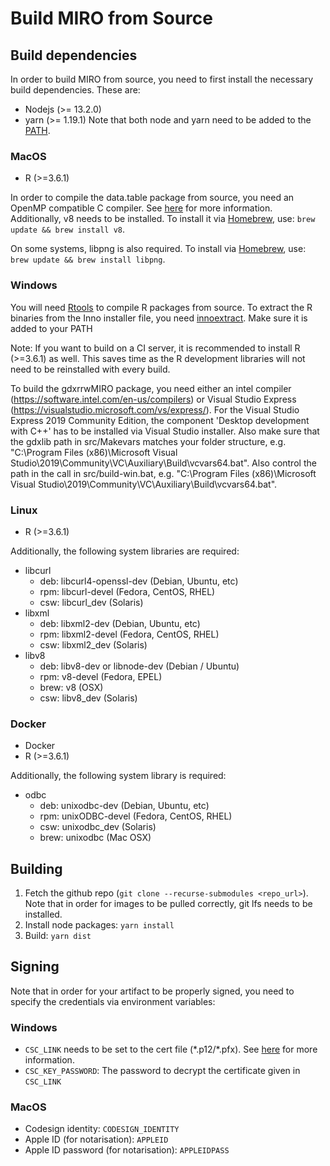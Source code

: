 # Build MIRO from Source

## Build dependencies
In order to build MIRO from source, you need to first install the necessary build dependencies. These are:

* Nodejs (>= 13.2.0)
* yarn (>= 1.19.1)
Note that both node and yarn need to be added to the [PATH](https://en.wikipedia.org/wiki/PATH_%28variable%29).

### MacOS
* R (>=3.6.1)

In order to compile the data.table package from source, you need an OpenMP compatible C compiler. See [here](https://github.com/Rdatatable/data.table/wiki/Installation#openmp-enabled-compiler-for-mac) for more information.
Additionally, v8 needs to be installed. To install it via [Homebrew](https://brew.sh), use: `brew update && brew install v8`.

On some systems, libpng is also required. To install via [Homebrew](https://brew.sh), use: `brew update && brew install libpng`.

### Windows
You will need [Rtools](https://cran.r-project.org/bin/windows/Rtools/) to compile R packages from source.
To extract the R binaries from the Inno installer file, you need [innoextract](https://constexpr.org/innoextract/). Make sure it is added to your PATH

Note: If you want to build on a CI server, it is recommended to install R (>=3.6.1) as well. This saves time as the R development libraries will not need to be reinstalled with every build.

To build the gdxrrwMIRO package, you need either an intel compiler (https://software.intel.com/en-us/compilers) or Visual Studio Express (https://visualstudio.microsoft.com/vs/express/). For the Visual Studio Express 2019 Community Edition, the component 'Desktop development with C++' has to be installed via Visual Studio installer. Also make sure that the gdxlib path in src/Makevars matches your folder structure, e.g. "C:\Program Files (x86)\Microsoft Visual Studio\2019\Community\VC\Auxiliary\Build\vcvars64.bat". Also control the path in the call in src/build-win.bat, e.g. "C:\Program Files (x86)\Microsoft Visual Studio\2019\Community\VC\Auxiliary\Build\vcvars64.bat".

### Linux
* R (>=3.6.1)

Additionally, the following system libraries are required:

* libcurl
    - deb: libcurl4-openssl-dev (Debian, Ubuntu, etc)
    - rpm: libcurl-devel (Fedora, CentOS, RHEL)
    - csw: libcurl_dev (Solaris)
* libxml
    - deb: libxml2-dev (Debian, Ubuntu, etc)
    - rpm: libxml2-devel (Fedora, CentOS, RHEL)
    - csw: libxml2_dev (Solaris)
* libv8
    - deb: libv8-dev or libnode-dev (Debian / Ubuntu)
    - rpm: v8-devel (Fedora, EPEL)
    - brew: v8 (OSX)
    - csw: libv8_dev (Solaris)

### Docker
* Docker
* R (>=3.6.1)

Additionally, the following system library is required:

* odbc
    - deb: unixodbc-dev (Debian, Ubuntu, etc)
    - rpm: unixODBC-devel (Fedora, CentOS, RHEL)
    - csw: unixodbc_dev (Solaris)
    - brew: unixodbc (Mac OSX)


## Building
1. Fetch the github repo (`git clone --recurse-submodules <repo_url>`). Note that in order for images to be pulled correctly, git lfs needs to be installed.
1. Install node packages: `yarn install`
1. Build: `yarn dist`


## Signing
Note that in order for your artifact to be properly signed, you need to specify the credentials via environment variables:
### Windows
* `CSC_LINK` needs to be set to the cert file (\*.p12/\*.pfx). See [here](https://www.electron.build/code-signing) for more information.
* `CSC_KEY_PASSWORD`: The password to decrypt the certificate given in `CSC_LINK`

### MacOS
* Codesign identity: `CODESIGN_IDENTITY`
* Apple ID (for notarisation): `APPLEID`
* Apple ID password (for notarisation): `APPLEIDPASS`
